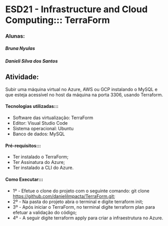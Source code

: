 # ESD21 - Infrastructure and Cloud Computing::: TerraForm


### Alunas: 
##### Bruna Nyulas
##### Danieli Silva dos Santos


## Atividade:
Subir uma máquina virtual no Azure, AWS ou GCP instalando o MySQL e que esteja acessível no host da máquina na porta 3306, usando Terraform. 

#### Tecnologias utilizadas:::
* Software das virtualização: TerraForm
* Editor: Visual Studio Code
* Sistema operacional: Ubuntu
* Banco de dados: MySQL

#### Pré-requisitos:::
* Ter instalado o TerraForm;
* Ter Assinatura do Azure;
* Ter instalado a CLI do Azure.

#### Como Executar:::
* 1º - Efetue o clone do projeto com o seguinte comando: git clone https://github.com/danieliImpacta/TerraForm.git;
* 2º - Na pasta do projeto abra o terminal e digite terraform init;
* 3º - Após iniciar o TerraForm, no terminal digite terraform plan para efetuar a validação do código;
* 4º - A seguir digite terraform apply para criar a infraestrutura no Azure.


